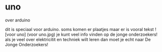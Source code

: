 # uno
over arduino

dit is speciaal voor arduino.
soms komen er plaatjes maar er is vooral tekst
![voor uno] (voor uno.jpg)
je kunt veel info vinden op de jonge onderzoekers!
als je veel over elektricitit en techniek wilt leren dan moet je 
echt naar 
De Jonge Onderzoekers!
